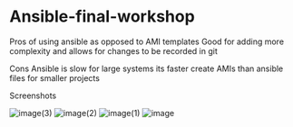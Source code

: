 # Ansible-final-workshop
Pros of using ansible as opposed to AMI templates
Good for adding more complexity and allows for changes to be recorded in git

Cons
Ansible is slow for large systems
its faster create AMIs than ansible files for smaller projects

Screenshots

![image(3)](https://github.com/user-attachments/assets/263ad75f-89a0-4569-8d39-4c58a337f82d)
![image(2)](https://github.com/user-attachments/assets/d443f017-488c-436b-8704-6043043bc9c3)
![image(1)](https://github.com/user-attachments/assets/90e4436a-5b68-4de0-b42e-1fb3bfd71a88)
![image](https://github.com/user-attachments/assets/d5d03d4c-4c85-430f-88e9-e2031d52d89c)
